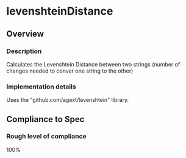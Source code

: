 # levenshteinDistance

## Overview

### Description
Calculates the Levenshtein Distance between two strings (number of changes needed to conver one string to the other)

### Implementation details
Uses the "github.com/agext/levenshtein" library.

## Compliance to Spec

### Rough level of compliance  

100%